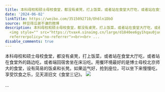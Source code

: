 ```yaml
---
title: 本科母校和硕士母校食堂，都没有桌凳，打上饭菜，或者站在食堂大厅吃，或者站在食堂外的路边吃，或者端回宿舍坐在床沿吃。用餐环境最好的是博士母校北京师大的食...
date: '2024-06-02'
linkTitle: https://weibo.com/3515092710/Oh6ln1DbO
source: 种豆得瓜谢不谦的微博
description: 本科母校和硕士母校食堂，都没有桌凳，打上饭菜，或者站在食堂大厅吃，或者站在食堂外的路边吃，或者端回宿舍坐在床沿吃。用餐环境最好的是博士母校北京师大的食堂，设有简易的饭桌和长凳。如果运气好，抢到座位，可以坐下来慢慢吃，享受饮食之乐，见天涯旧文《食堂三记》。
  <img style="" src="https://tvax4.sinaimg.cn/large/d1840ee6gy1hqau0jud3vj20s0cmtnpf.jpg"
  referrerpolicy="no-referrer"><br><br> ...
disable_comments: true
---
```

本科母校和硕士母校食堂，都没有桌凳，打上饭菜，或者站在食堂大厅吃，或者站在食堂外的路边吃，或者端回宿舍坐在床沿吃。用餐环境最好的是博士母校北京师大的食堂，设有简易的饭桌和长凳。如果运气好，抢到座位，可以坐下来慢慢吃，享受饮食之乐，见天涯旧文《食堂三记》。 <img style="" src="https://tvax4.sinaimg.cn/large/d1840ee6gy1hqau0jud3vj20s0cmtnpf.jpg" referrerpolicy="no-referrer"><br><br> ...